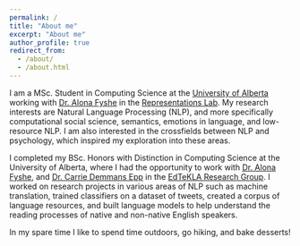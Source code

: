 ```yaml
---
permalink: /
title: "About me"
excerpt: "About me"
author_profile: true
redirect_from: 
  - /about/
  - /about.html
---
```


I am a MSc. Student in Computing Science at the [University of Alberta](https://www.ualberta.ca/index.html) working with [Dr. Alona Fyshe](http://webdocs.cs.ualberta.ca/~alona/) in the [Representations Lab](https://sites.google.com/ualberta.ca/representationslab/home).
My research interests are Natural Language Processing (NLP), and more specifically computational social science, semantics, emotions in language, and low-resource NLP. I am also interested in the crossfields between NLP and psychology, which inspired my exploration into these areas. 

I completed my BSc. Honors with Distinction in Computing Science at the University of Alberta, where I had the opportunity to work with [Dr. Alona Fyshe](http://webdocs.cs.ualberta.ca/~alona/), and [Dr. Carrie Demmans Epp](http://www.cdemmansepp.com/) in the [EdTeKLA Research Group](https://spaces.facsci.ualberta.ca/edtekla/). I worked on research projects in various areas of NLP such as machine translation, trained classifiers on a dataset of tweets, created a corpus of language resources, and built language models to help understand the reading processes of native and non-native English speakers.

In my spare time I like to spend time outdoors, go hiking, and bake desserts! 
